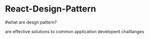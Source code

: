 # React-Design-Pattern

#what are desgn pattern? 

are effective solutions to common application developent challlanges
